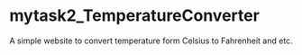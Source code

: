 # mytask2_TemperatureConverter
A simple website to convert temperature form Celsius to Fahrenheit and etc.
